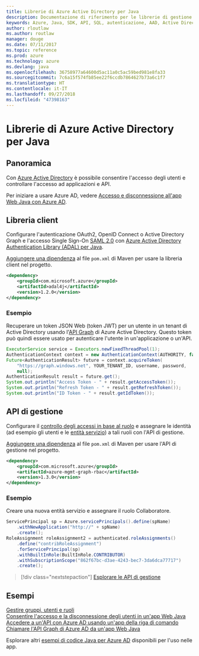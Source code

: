 ```yaml
---
title: Librerie di Azure Active Directory per Java
description: Documentazione di riferimento per le librerie di gestione e client di Azure Active Directory per Java
keywords: Azure, Java, SDK, API, SQL, autenticazione, AAD, Active Directory, Graph, OAuth 2.0
author: rloutlaw
ms.author: routlaw
manager: douge
ms.date: 07/11/2017
ms.topic: reference
ms.prod: azure
ms.technology: azure
ms.devlang: java
ms.openlocfilehash: 36758977a64600d5ac11a0c5ac59bed981e8fa33
ms.sourcegitcommit: 7c6a15f574fb85ee22f6ccdb7864627b73a6c1f7
ms.translationtype: HT
ms.contentlocale: it-IT
ms.lasthandoff: 09/27/2018
ms.locfileid: "47398163"
---
```

# <a name="azure-active-directory-libraries-for-java"></a>Librerie di Azure Active Directory per Java

## <a name="overview"></a>Panoramica

Con [Azure Active Directory](/azure/active-directory/active-directory-whatis) è possibile consentire l'accesso degli utenti e controllare l'accesso ad applicazioni e API.

Per iniziare a usare Azure AD, vedere [Accesso e disconnessione all'app Web Java con Azure AD](/azure/active-directory/develop/active-directory-devquickstarts-webapp-java).

## <a name="client-library"></a>Libreria client

Configurare l'autenticazione OAuth2, OpenID Connect o Active Directory Graph e l'accesso Single Sign-On [SAML 2.0](https://docs.microsoft.com/azure/active-directory/develop/active-directory-saml-protocol-reference) con [Azure Active Directory Authentication Library (ADAL) per Java](https://github.com/AzureAD/azure-activedirectory-library-for-java).

[Aggiungere una dipendenza](https://maven.apache.org/guides/getting-started/index.html#How_do_I_use_external_dependencies) al file `pom.xml` di Maven per usare la libreria client nel progetto.

```XML
<dependency>
    <groupId>com.microsoft.azure</groupId>
    <artifactId>adal4j</artifactId>
    <version>1.2.0</version>
</dependency>
```   

### <a name="example"></a>Esempio

Recuperare un token JSON Web (token JWT) per un utente in un tenant di Active Directory usando l'[API Graph](https://docs.microsoft.com/azure/active-directory/develop/active-directory-graph-api) di Azure Active Directory. Questo token può quindi essere usato per autenticare l'utente in un'applicazione o un'API.

```java
ExecutorService service = Executors.newFixedThreadPool(1);
AuthenticationContext context = new AuthenticationContext(AUTHORITY, false, service);
Future<AuthenticationResult> future = context.acquireToken(
    "https://graph.windows.net", YOUR_TENANT_ID, username, password,
    null);
AuthenticationResult result = future.get();
System.out.println("Access Token - " + result.getAccessToken());
System.out.println("Refresh Token - " + result.getRefreshToken());
System.out.println("ID Token - " + result.getIdToken());
```

## <a name="management-api"></a>API di gestione

Configurare il [controllo degli accessi in base al ruolo](/azure/active-directory/role-based-access-control-what-is) e assegnare le identità (ad esempio gli utenti e le [entità servizio](https://docs.microsoft.com/azure/active-directory/develop/active-directory-application-objects)) a tali ruoli con l'API di gestione. 

[Aggiungere una dipendenza](https://maven.apache.org/guides/getting-started/index.html#How_do_I_use_external_dependencies) al file `pom.xml` di Maven per usare l'API di gestione nel progetto.

```XML
<dependency>
    <groupId>com.microsoft.azure</groupId>
    <artifactId>azure-mgmt-graph-rbac</artifactId>
    <version>1.3.0</version>
</dependency>
```

### <a name="example"></a>Esempio 

Creare una nuova entità servizio e assegnare il ruolo Collaboratore.

```java
ServicePrincipal sp = Azure.servicePrincipals().define(spName)
    .withNewApplication("http://" + spName)
    .create();
RoleAssignment roleAssignment2 = authenticated.roleAssignments()
    .define("contribRoleAssignment")
    .forServicePrincipal(sp)
    .withBuiltInRole(BuiltInRole.CONTRIBUTOR)
    .withSubscriptionScope("862f67bc-d3ae-4243-bec7-3da6dca77717")
    .create();
```

> [!div class="nextstepaction"]
> [Esplorare le API di gestione](/java/api/overview/azure/activedirectory/management)


## <a name="samples"></a>Esempi

[Gestire gruppi, utenti e ruoli](https://github.com/Azure-Samples/aad-java-manage-users-groups-and-roles)    
[Consentire l'accesso e la disconnessione degli utenti in un'app Web Java](https://github.com/Azure-Samples/active-directory-java-webapp-openidconnect)    
[Accedere a un'API con Azure AD usando un'app della riga di comando](https://github.com/Azure-Samples/active-directory-java-native-headless)   
[Chiamare l'API Graph di Azure AD da un'app Web Java](https://github.com/Azure-Samples/active-directory-java-webapp-openidconnect)  

Esplorare altri [esempi di codice Java per Azure AD](https://azure.microsoft.com/en-us/resources/samples/?term=active+directory&platform=java) disponibili per l'uso nelle app.
